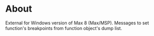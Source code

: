 # About

External for Windows version of Max 8 (Max/MSP). Messages to set function's breakpoints from function object's dump list.